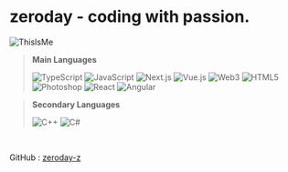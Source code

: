 # zeroday - coding with passion.
![ThisIsMe](https://cdn.discordapp.com/attachments/918254594830782465/1115201665541349396/KFZgOio_1.png)

> **Main Languages**
> 
> ![TypeScript](https://img.shields.io/badge/typescript-%23007ACC.svg?style=for-the-badge&logo=typescript&logoColor=white)
> ![JavaScript](https://img.shields.io/badge/javascript-%23323330.svg?style=for-the-badge&logo=javascript&logoColor=%23F7DF1E)
> ![Next.js](https://img.shields.io/badge/next.js-%23000000.svg?style=for-the-badge&logo=nextdotjs&logoColor=white)
> ![Vue.js](https://img.shields.io/badge/vue.js-%234FC08D.svg?style=for-the-badge&logo=vuedotjs&logoColor=white)
> ![Web3](https://img.shields.io/badge/web3-%231572B6.svg?style=for-the-badge&logo=ethereum&logoColor=white)
> ![HTML5](https://img.shields.io/badge/html5-%23E34F26.svg?style=for-the-badge&logo=html5&logoColor=white)
> ![Photoshop](https://img.shields.io/badge/photoshop-%2331A8FF.svg?style=for-the-badge&logo=adobephotoshop&logoColor=white)
> ![React](https://img.shields.io/badge/react-%2361DAFB.svg?style=for-the-badge&logo=react&logoColor=white)
> ![Angular](https://img.shields.io/badge/angular-%23DD0031.svg?style=for-the-badge&logo=angular&logoColor=white)

> **Secondary Languages**
>
> ![C++](https://img.shields.io/badge/c++-%2300599C.svg?style=for-the-badge&logo=c%2B%2B&logoColor=white)
> ![C#](https://img.shields.io/badge/c%23-%23239120.svg?style=for-the-badge&logo=c-sharp&logoColor=white)


</br>

<span>GitHub : [zeroday-z](https://github.com/zeroday-z)</span>
</br>


